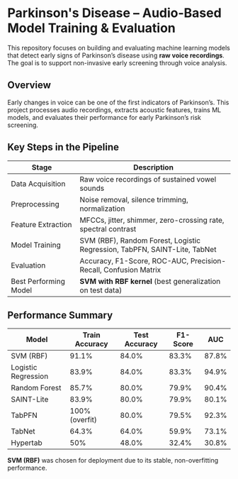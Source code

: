 # Parkinson's Disease – Audio-Based Model Training & Evaluation

This repository focuses on building and evaluating machine learning models that detect early signs of Parkinson’s disease using **raw voice recordings**. The goal is to support non-invasive early screening through voice analysis.

## Overview

Early changes in voice can be one of the first indicators of Parkinson’s. This project processes audio recordings, extracts acoustic features, trains ML models, and evaluates their performance for early Parkinson’s risk screening.

## Key Steps in the Pipeline

| Stage | Description |
|-------|--------------|
|Data Acquisition | Raw voice recordings of sustained vowel sounds |
|Preprocessing | Noise removal, silence trimming, normalization |
|Feature Extraction | MFCCs, jitter, shimmer, zero-crossing rate, spectral contrast |
|Model Training | SVM (RBF), Random Forest, Logistic Regression, TabPFN, SAINT-Lite, TabNet |
|Evaluation | Accuracy, F1-Score, ROC-AUC, Precision-Recall, Confusion Matrix |
| Best Performing Model | **SVM with RBF kernel** (best generalization on test data) |

## Performance Summary

| Model | Train Accuracy | Test Accuracy | F1-Score | AUC |
|--------|---------------|----------------|-------------|--------|
| SVM (RBF) | 91.1% | 84.0% | 83.3% | 87.8% |
| Logistic Regression | 83.9% | 84.0% | 83.3% | 94.9% |
| Random Forest | 85.7% | 80.0% | 79.9% | 90.4% |
| SAINT-Lite | 83.9% | 80.0% | 79.9% | 80.1% |
| TabPFN | 100% (overfit) | 80.0% | 79.5% | 92.3% |
| TabNet | 64.3% | 64.0% | 59.9% | 73.1% |
| Hypertab | 50% | 48.0% | 32.4% | 30.8% |

**SVM (RBF)** was chosen for deployment due to its stable, non-overfitting performance.



